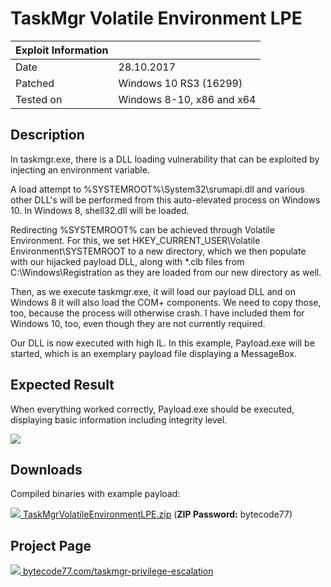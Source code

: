 # TaskMgr Volatile Environment LPE

| Exploit Information |                                   |
|:------------------- |:--------------------------------- |
| Date                | 28.10.2017                        |
| Patched             | Windows 10 RS3 (16299)            |
| Tested on           | Windows 8-10, x86 and x64         |

## Description

In taskmgr.exe, there is a DLL loading vulnerability that can be exploited by injecting an environment variable.

A load attempt to %SYSTEMROOT%\System32\srumapi.dll and various other DLL's will be performed from this auto-elevated process on Windows 10. In Windows 8, shell32.dll will be loaded.

Redirecting %SYSTEMROOT% can be achieved through Volatile Environment. For this, we set HKEY_CURRENT_USER\Volatile Environment\SYSTEMROOT to a new directory, which we then populate with our hijacked payload DLL, along with *.clb files from C:\Windows\Registration as they are loaded from our new directory as well.

Then, as we execute taskmgr.exe, it will load our payload DLL and on Windows 8 it will also load the COM+ components. We need to copy those, too, because the process will otherwise crash. I have included them for Windows 10, too, even though they are not currently required.

Our DLL is now executed with high IL. In this example, Payload.exe will be started, which is an exemplary payload file displaying a MessageBox.

## Expected Result

When everything worked correctly, Payload.exe should be executed, displaying basic information including integrity level.

![](https://bytecode77.com/images/pages/taskmgr-privilege-escalation/result.png)

## Downloads

Compiled binaries with example payload:

[![](http://bytecode77.com/public/fileicons/zip.png) TaskMgrVolatileEnvironmentLPE.zip](https://downloads.bytecode77.com/TaskMgrVolatileEnvironmentLPE.zip)
(**ZIP Password:** bytecode77)

## Project Page

[![](https://bytecode77.com/public/favicon16.png) bytecode77.com/taskmgr-privilege-escalation](https://bytecode77.com/taskmgr-privilege-escalation)